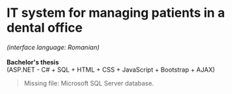 # IT system for managing patients in a dental office
*(interface language: Romanian)*\
\
**Bachelor's thesis**\
(ASP.NET - C# + SQL + HTML + CSS + JavaScript + Bootstrap + AJAX)


>Missing file: Microsoft SQL Server database.
